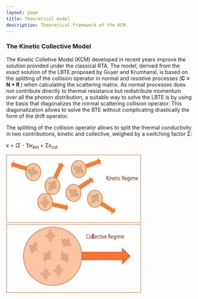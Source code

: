 ```yaml
---
layout: page
title: Theoretical model 
description: Theoretical framework of the KCM 
---
```


### The Kinetic Collective Model

The Kinetic Colletive Model (KCM) developed in recent years improve the solution provided under the classical RTA.
The model, derived from the exact solution of the LBTE proposed by Guyer and Krumhansl,
is based on the splitting of the collision operator in normal and resistive processes (<b>C = N + R </b>) when calculating the scattering matrix.
As normal processes does not contribute directly to thermal resistance but redistribute momentum over all the phonon distribution,
a suitable way to solve the LBTE is by using the basis that diagonalizes the normal scattering collision operator.
This diagonalization allows to solve the BTE without complicating drastically the form of the drift operator.

The splitting of the collision operator allows to split the thermal conductivity in two contributions, kinetic and collective, 
weighed by a switching factor &Sigma;:

&kappa; = (&Sigma; - 1)&kappa;<sub>kin</sub> + &Sigma;&kappa;<sub>col</sub>

![figkin](img/kinetic_regime.png)
![figcol](img/collective.png)
